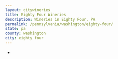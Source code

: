 ```yaml
---
layout: citywineries
title: Eighty Four Wineries
description: Wineries in Eighty Four, PA
permalink: /pennsylvania/washington/eighty-four/
state: pa
county: washington
city: eighty four
---
```

-

